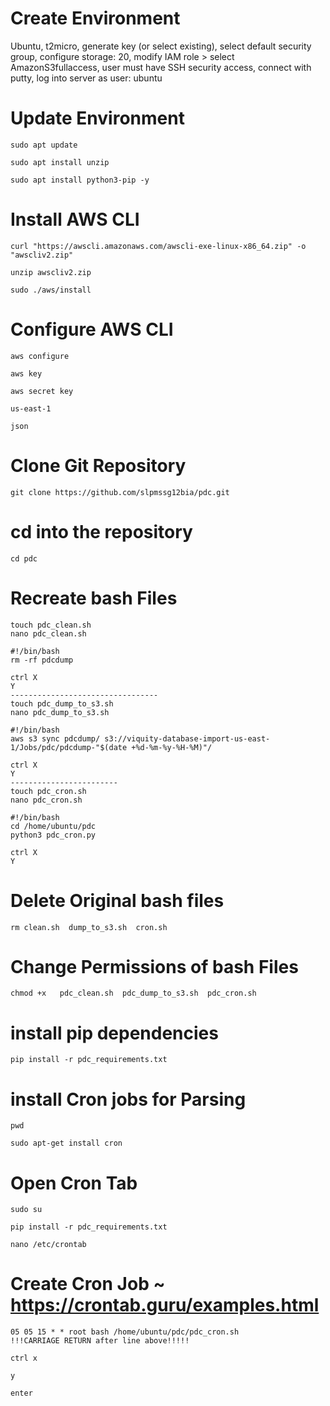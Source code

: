 # Create Environment 
Ubuntu, t2micro, generate key (or select existing), select default security group, configure storage: 20, 
modify IAM role > select AmazonS3fullaccess, user must have SSH security access, connect with putty, log into server as user: ubuntu

# Update Environment 

```
sudo apt update 

sudo apt install unzip

sudo apt install python3-pip -y
```
# Install AWS CLI 
```
curl "https://awscli.amazonaws.com/awscli-exe-linux-x86_64.zip" -o "awscliv2.zip"

unzip awscliv2.zip

sudo ./aws/install
```

# Configure AWS CLI
```
aws configure

aws key

aws secret key

us-east-1

json
```

# Clone Git Repository
```
git clone https://github.com/slpmssg12bia/pdc.git
```
# cd into the repository
```
cd pdc
```
# Recreate bash Files
```
touch pdc_clean.sh
nano pdc_clean.sh

#!/bin/bash
rm -rf pdcdump

ctrl X
Y
---------------------------------
touch pdc_dump_to_s3.sh
nano pdc_dump_to_s3.sh

#!/bin/bash
aws s3 sync pdcdump/ s3://viquity-database-import-us-east-1/Jobs/pdc/pdcdump-"$(date +%d-%m-%y-%H-%M)"/

ctrl X
Y
------------------------
touch pdc_cron.sh
nano pdc_cron.sh

#!/bin/bash
cd /home/ubuntu/pdc
python3 pdc_cron.py

ctrl X
Y
```
# Delete Original bash files
```
rm clean.sh  dump_to_s3.sh  cron.sh
```

# Change Permissions of bash Files
```
chmod +x   pdc_clean.sh  pdc_dump_to_s3.sh  pdc_cron.sh
```

# install pip dependencies
```
pip install -r pdc_requirements.txt 
```
# install Cron jobs for Parsing
```
pwd

sudo apt-get install cron
```
# Open Cron Tab
```
sudo su

pip install -r pdc_requirements.txt 

nano /etc/crontab
```
# Create Cron Job ~ https://crontab.guru/examples.html
```
05 05 15 * * root bash /home/ubuntu/pdc/pdc_cron.sh
!!!CARRIAGE RETURN after line above!!!!!

ctrl x

y

enter
```